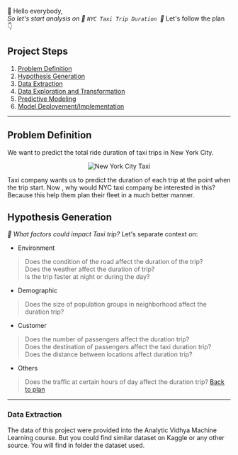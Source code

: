 👋 Hello everybody, </br>
*So let's start analysis on :taxi: `NYC Taxi Trip Duration `:taxi:*
Let's follow the plan :point_down:
## Project Steps
1. [Problem Definition](#problem-definition)
2. [Hypothesis Generation](#hypothesis-generation)
3. [Data Extraction](#data-extraction)
4. [Data Exploration and Transformation](#data-exploration-and-transformation)
5. [Predictive Modeling](#predictive-modeling)
6. [Model Deployement/Implementation](#model-deployement-implementation)
---

## Problem Definition
We want to predict the total ride duration of taxi trips in New York City.</br>
<p align = "center"> <img  src = "https://media.istockphoto.com/id/518657226/fr/photo/les-taxis-sur-7th-avenue-at-times-square-new-york-city.jpg?s=612x612&w=0&k=20&c=QFtPEFxdprKsybWaYPYmMbogJx3svfMnuOQ67NBtUSA=" alt = "New York City Taxi">
</p>

Taxi company wants us to predict the duration of each trip at the point when the trip start. Now , why would NYC taxi company be interested in this? Because this help them plan their fleet in a much better manner. 


## Hypothesis Generation
*:thinking: What factors could impact Taxi trip?*
Let's separate context on:
- Environment
> Does the condition of the road affect the duration of the trip?</br>Does the weather affect the duration of trip?</br>Is the trip faster at night or during the day?

- Demographic
> Does the size of population groups in neighborhood affect the duration trip?

- Customer
> Does the number of passengers affect the duration trip? </br>Does the destination of passengers affect the taxi duration trip?</br>Does the distance between locations affect duration trip?

- Others
> Does the traffic at certain hours of day affect the duration trip?
[Back to plan](#project-steps)
---
### Data Extraction
The data of this project were provided into the Analytic Vidhya Machine Learning course. But you could find similar dataset on Kaggle or any other source. You will find in folder the dataset used.